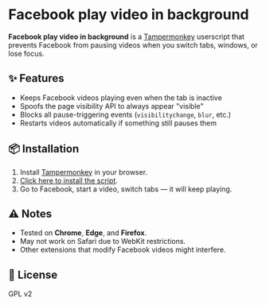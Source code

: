 # Facebook play video in background

**Facebook play video in background** is a [Tampermonkey](https://www.tampermonkey.net/) userscript that prevents Facebook from pausing videos when you switch tabs, windows, or lose focus.

## ✨ Features
- Keeps Facebook videos playing even when the tab is inactive
- Spoofs the page visibility API to always appear "visible"
- Blocks all pause-triggering events (`visibilitychange`, `blur`, etc.)
- Restarts videos automatically if something still pauses them

## 📦 Installation
1. Install [Tampermonkey](https://www.tampermonkey.net/) in your browser.
2. [Click here to install the script](https://github.com/Leproide/Facebook-play-video-in-background/raw/refs/heads/main/facebook-nopause.user.js).
3. Go to Facebook, start a video, switch tabs — it will keep playing.

## ⚠️ Notes
- Tested on **Chrome**, **Edge**, and **Firefox**.
- May not work on Safari due to WebKit restrictions.
- Other extensions that modify Facebook videos might interfere.

## 📜 License
GPL v2
